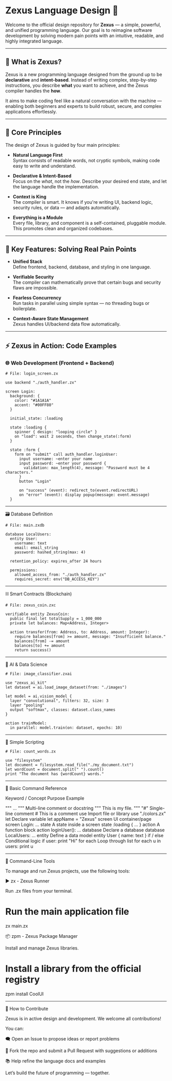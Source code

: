 # Zexus Language Design 🚀

Welcome to the official design repository for **Zexus** — a simple, powerful, and unified programming language. Our goal is to reimagine software development by solving modern pain points with an intuitive, readable, and highly integrated language.

---

## 🧠 What is Zexus?

Zexus is a new programming language designed from the ground up to be **declarative** and **intent-based**. Instead of writing complex, step-by-step instructions, you describe **what** you want to achieve, and the Zexus compiler handles the **how**.

It aims to make coding feel like a natural conversation with the machine — enabling both beginners and experts to build robust, secure, and complex applications effortlessly.

---

## 🔷 Core Principles

The design of Zexus is guided by four main principles:

- **Natural Language First**  
  Syntax consists of readable words, not cryptic symbols, making code easy to write and understand.

- **Declarative & Intent-Based**  
  Focus on the *what*, not the *how*. Describe your desired end state, and let the language handle the implementation.

- **Context is King**  
  The compiler is smart. It knows if you're writing UI, backend logic, security rules, or data — and adapts automatically.

- **Everything is a Module**  
  Every file, library, and component is a self-contained, pluggable module. This promotes clean and organized codebases.

---

## 🧩 Key Features: Solving Real Pain Points

- **Unified Stack**  
  Define frontend, backend, database, and styling in one language.

- **Verifiable Security**  
  The compiler can mathematically prove that certain bugs and security flaws are impossible.

- **Fearless Concurrency**  
  Run tasks in parallel using simple syntax — no threading bugs or boilerplate.

- **Context-Aware State Management**  
  Zexus handles UI/backend data flow automatically.

---

## ⚡ Zexus in Action: Code Examples

### 🌐 Web Development (Frontend + Backend)

```zexus
# File: login_screen.zx

use backend "./auth_handler.zx"

screen Login:
  background: {
    color: "#1A1A1A"
    accent: "#00FF80"
  }

  initial_state: :loading

  state :loading {
    spinner { design: "looping circle" }
    on "load": wait 2 seconds, then change_state(:form)
  }

  state :form {
    form on "submit" call auth_handler.loginUser:
      input username: ~enter your name
      input password: ~enter your password {
        validation: max_length(4), message: "Password must be 4 characters."
      }
      button "Login"

      on "success" (event): redirect_to(event.redirectURL)
      on "error" (event): display popup(message: event.message)
  }
```


---



🗃️ Database Definition

```zexus
# File: main.zxdb

database LocalUsers:
  entity User:
    username: text
    email: email_string
    password: hashed_string(max: 4)

  retention_policy: expires_after 24 hours

  permissions:
    allowed_access_from: "./auth_handler.zx"
    requires_secret: env("DB_ACCESS_KEY")
```

---



⛓️ Smart Contracts (Blockchain)

```zexus
# File: zexus_coin.zxc

verifiable entity ZexusCoin:
  public final let totalSupply = 1_000_000
  private let balances: Map<Address, Integer>

  action transfer(from: Address, to: Address, amount: Integer):
    require balances[from] >= amount, message: "Insufficient balance."
    balances[from] -= amount
    balances[to] += amount
    return success()
```

---



🧠 AI & Data Science

```zexus
# File: image_classifier.zxai

use "zexus_ai_kit"
let dataset = ai.load_image_dataset(from: "./images")

let model = ai.vision_model {
  layer "convolutional", filters: 32, size: 3
  layer "pooling"
  output "softmax", classes: dataset.class_names
}

action trainModel:
  in parallel: model.train(on: dataset, epochs: 10)

```

---



🧾 Simple Scripting

```zexus
# File: count_words.zx

use "filesystem"
let document = filesystem.read_file("./my_document.txt")
let wordCount = document.split(" ").count()
print "The document has {wordCount} words."

```

---

🧮 Basic Command Reference

Keyword / Concept	Purpose	Example

""" ... """	Multi-line comment or docstring	""" This is my file. """
"#"	Single-line comment	# This is a comment
use	Import file or library	use "./colors.zx"
let	Declare variable	let appName = "Zexus"
screen	UI container/page	screen Login: ...
state	A state inside a screen	state :loading { ... }
action	A function block	action loginUser(): ...
database	Declare a database	database LocalUsers: ...
entity	Define a data model	entity User { name: text }
if / else	Conditional logic	if user: print "Hi"
for each	Loop through list	for each u in users: print u



---

🧰 Command-Line Tools

To manage and run Zexus projects, use the following tools:

▶️ zx - Zexus Runner

Run .zx files from your terminal.

# Run the main application file
zx main.zx

📦 zpm - Zexus Package Manager

Install and manage Zexus libraries.

# Install a library from the official registry
zpm install CoolUI


---

🤝 How to Contribute

Zexus is in active design and development. We welcome all contributions!

You can:

🗨️ Open an Issue to propose ideas or report problems

🍴 Fork the repo and submit a Pull Request with suggestions or additions

📚 Help refine the language docs and examples


Let’s build the future of programming — together.
